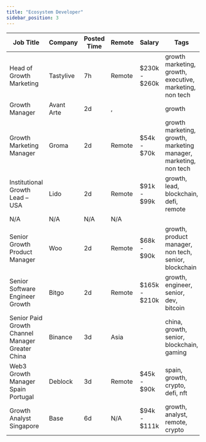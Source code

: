 ```yaml
---
title: "Ecosystem Developer"
sidebar_position: 3
---
```


| Job Title | Company | Posted Time | Remote | Salary | Tags | Apply Link |
|-----------|---------|-------------|--------|--------|------|------------|
| Head of Growth Marketing | Tastylive | 7h | Remote | $230k - $260k | growth marketing, growth, executive, marketing, non tech | [Apply](https://web3.career/head-of-growth-marketing-tastylive/108292) |
| Growth Manager | Avant Arte | 2d | , |  | growth | [Apply](https://web3.career/growth-manager-avantarte/108155) |
| Growth Marketing Manager | Groma | 2d | Remote | $54k - $70k | growth marketing, growth, marketing manager, marketing, non tech | [Apply](https://web3.career/growth-marketing-manager-groma/108138) |
| Institutional Growth Lead – USA | Lido | 2d | Remote | $91k - $99k | growth, lead, blockchain, defi, remote | [Apply](https://web3.career/institutional-growth-lead-usa-lido/108124) |
| N/A | N/A | N/A | N/A |  |  | [Apply](https://web3.career/metana) |
| Senior Growth Product Manager | Woo | 2d | Remote | $68k - $90k | growth, product manager, non tech, senior, blockchain | [Apply](https://web3.career/senior-growth-product-manager-woo/95664) |
| Senior Software Engineer Growth | Bitgo | 2d | Remote | $165k - $210k | growth, engineer, senior, dev, bitcoin | [Apply](https://web3.career/senior-software-engineer-growth-bitgo/106088) |
| Senior Paid Growth Channel Manager Greater China | Binance | 3d | Asia |  | china, growth, senior, blockchain, gaming | [Apply](https://web3.career/senior-paid-growth-channel-manager-greater-china-binance/108079) |
| Web3 Growth Manager Spain Portugal | Deblock | 3d | Remote | $45k - $90k | spain, growth, crypto, defi, nft | [Apply](https://web3.career/web3-growth-manager-spain-portugal-deblock/108077) |
| Growth Analyst Singapore | Base | 6d | N/A | $94k - $111k | growth, analyst, remote, crypto | [Apply](https://web3.career/growth-analyst-singapore-base/107882) |

